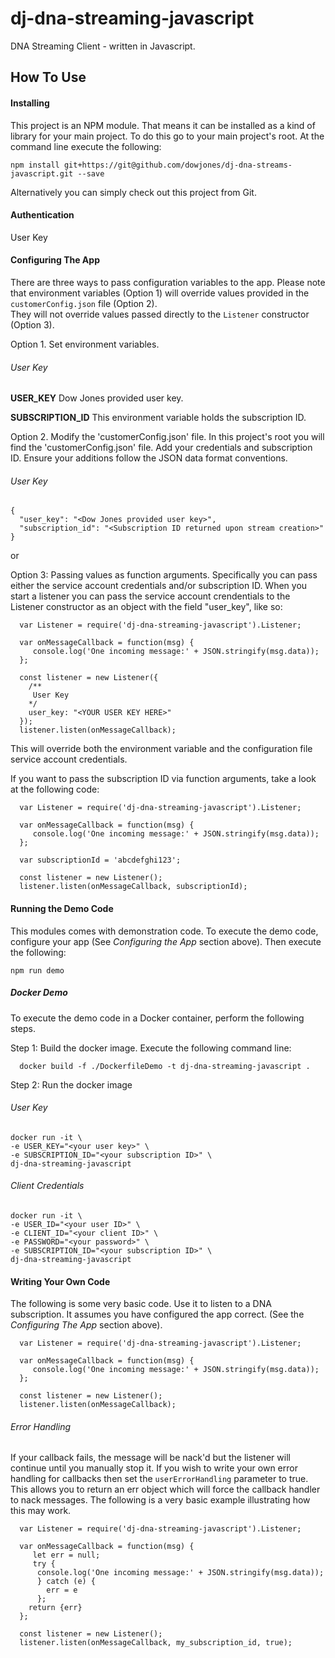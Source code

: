 # dj-dna-streaming-javascript
DNA Streaming Client - written in Javascript.

## How To Use

#### Installing

This project is an NPM module. That means it can be installed as a kind of library for your main project. To do this go to your main project's root. At the command line execute the following:

~~~~
npm install git+https://git@github.com/dowjones/dj-dna-streams-javascript.git --save
~~~~

Alternatively you can simply check out this project from Git.

#### Authentication

User Key
   
#### Configuring The App

There are three ways to pass configuration variables to the app. Please note that environment variables (Option 1) will override values provided in the `customerConfig.json` file (Option 2).  
They will not override values passed directly to the `Listener` constructor (Option 3).

Option 1. Set environment variables.

###### User Key

  **USER_KEY**
     Dow Jones provided user key.
  
  **SUBSCRIPTION_ID**
     This environment variable holds the subscription ID.   
   
Option 2. Modify the 'customerConfig.json' file. In this project's root you will find the 'customerConfig.json' file. Add your credentials and subscription ID. Ensure your additions follow the JSON data format conventions.

###### User Key

```
{
  "user_key": "<Dow Jones provided user key>",
  "subscription_id": "<Subscription ID returned upon stream creation>"
}
```

or

Option 3: Passing values as function arguments. Specifically you can pass either the service account credentials and/or subscription ID. When you start a listener you can pass the service account crendentials to the Listener constructor as an object with the field "user_key", like so:

~~~~
  var Listener = require('dj-dna-streaming-javascript').Listener;

  var onMessageCallback = function(msg) {
     console.log('One incoming message:' + JSON.stringify(msg.data));
  };

  const listener = new Listener({
    /**
     User Key
    */
    user_key: "<YOUR USER KEY HERE>"
  });
  listener.listen(onMessageCallback);
~~~~

This will override both the environment variable and the configuration file service account credentials.

If you want to pass the subscription ID via function arguments, take a look at the following code:

~~~~
  var Listener = require('dj-dna-streaming-javascript').Listener;

  var onMessageCallback = function(msg) {
     console.log('One incoming message:' + JSON.stringify(msg.data));
  };

  var subscriptionId = 'abcdefghi123'; 

  const listener = new Listener();
  listener.listen(onMessageCallback, subscriptionId);
~~~~


#### Running the Demo Code

This modules comes with demonstration code. To execute the demo code, configure your app (See _Configuring the App_ section above). Then execute the following:

~~~
npm run demo
~~~

##### Docker Demo

To execute the demo code in a Docker container, perform the following steps.

Step 1: Build the docker image. Execute the following command line:

~~~
  docker build -f ./DockerfileDemo -t dj-dna-streaming-javascript .
~~~
  
Step 2: Run the docker image

###### User Key

~~~
docker run -it \
-e USER_KEY="<your user key>" \
-e SUBSCRIPTION_ID="<your subscription ID>" \
dj-dna-streaming-javascript
~~~

###### Client Credentials
~~~
docker run -it \
-e USER_ID="<your user ID>" \
-e CLIENT_ID="<your client ID>" \
-e PASSWORD="<your password>" \
-e SUBSCRIPTION_ID="<your subscription ID>" \
dj-dna-streaming-javascript
~~~


#### Writing Your Own Code

The following is some very basic code. Use it to listen to a DNA subscription. It assumes you have configured the app correct. (See the *Configuring The App* section above).

~~~~
  var Listener = require('dj-dna-streaming-javascript').Listener;
 
  var onMessageCallback = function(msg) {
     console.log('One incoming message:' + JSON.stringify(msg.data));
  };
 
  const listener = new Listener();
  listener.listen(onMessageCallback);
~~~~

###### Error Handling

If your callback fails, the message will be nack'd but the listener will continue until you manually stop it. If you wish to write your own error handling for callbacks then set the `userErrorHandling` parameter to true. This allows you to return an err object which will force the callback handler to nack messages. The following is a very basic example illustrating how this may work.

~~~~
  var Listener = require('dj-dna-streaming-javascript').Listener;
 
  var onMessageCallback = function(msg) {
     let err = null;
     try {
      console.log('One incoming message:' + JSON.stringify(msg.data));
      } catch (e) {
        err = e
      };
    return {err}
  };
 
  const listener = new Listener();
  listener.listen(onMessageCallback, my_subscription_id, true);
~~~~
